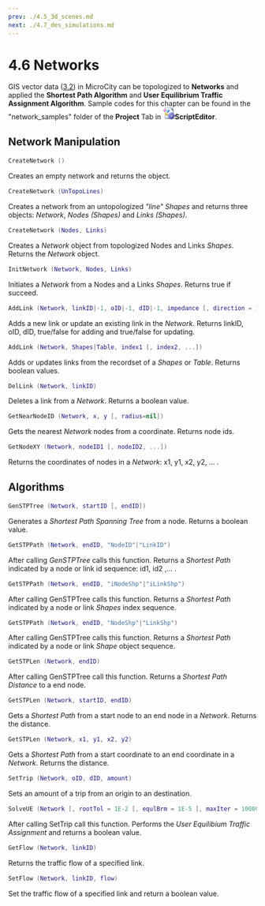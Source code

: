 ```yaml
---
prev: ./4.5_3d_scenes.md
next: ./4.7_des_simulations.md
---
```

# 4.6 Networks
GIS vector data ([3.2](3.2_vector_shapes)) in MicroCity can be topologized to **Networks** and applied the **Shortest Path Algorithm** and **User Equilibrium Traffic Assignment Algorithm**. Sample codes for this chapter can be found in the "network_samples" folder of the **Project** Tab in ![icon](./imgs/icon_script_editor.png)**ScriptEditor**.
## Network Manipulation
```lua
CreateNetwork ()
```
Creates an empty network and returns the object.
```lua
CreateNetwork (UnTopoLines)
```
Creates a network from an untopologized *"line" Shapes* and returns three objects: *Network*, *Nodes (Shapes)* and *Links (Shapes)*.
```lua
CreateNetwork (Nodes, Links)
```
Creates a *Network* object from topologized Nodes and Links *Shapes*. Returns the *Network* object.
```lua
InitNetwork (Network, Nodes, Links)
```
Initiates a *Network* from a Nodes and a Links *Shapes*. Returns true if succeed.
```lua
AddLink (Network, linkID|-1, oID|-1, dID|-1, impedance [, direction = 1 [, capacity = 1E+38]])
```
Adds a new link or update an existing link in the *Network*. Returns linkID, oID, dID, true/false for adding and true/false for updating.
```lua
AddLink (Network, Shapes|Table, index1 [, index2, ...])
```
Adds or updates links from the recordset of a *Shapes* or *Table*. Returns boolean values.
```lua
DelLink (Network, linkID)
```
Deletes a link from a *Network*. Returns a boolean value. 
```lua
GetNearNodeID (Network, x, y [, radius=nil])
```
Gets the nearest *Network* nodes from a coordinate. Returns node ids. 
```lua
GetNodeXY (Network, nodeID1 [, nodeID2, ...])
```
Returns the coordinates of nodes in a *Network*: x1, y1, x2, y2, ... .
## Algorithms
```lua
GenSTPTree (Network, startID [, endID])
```
Generates a *Shortest Path Spanning Tree* from a node. Returns a boolean value.
```lua
GetSTPPath (Network, endID, "NodeID"|"LinkID")
```
After calling *GenSTPTree* calls this function. Returns a *Shortest Path* indicated by a node or link id sequence: id1, id2 ,... . 
```lua
GetSTPPath (Network, endID, "iNodeShp"|"iLinkShp")
```
After calling GenSTPTree calls this function. Returns a *Shortest Path* indicated by a node or link *Shapes* index sequence.
```lua
GetSTPPath (Network, endID, "NodeShp"|"LinkShp")
```
After calling GenSTPTree calls this function. Returns a *Shortest Path* indicated by a node or link *Shape* object sequence.
```lua
GetSTPLen (Network, endID)
```
After calling GenSTPTree call this function. Returns a *Shortest Path Distance* to a end node.
```lua
GetSTPLen (Network, startID, endID)
```
Gets a *Shortest Path* from a start node to an end node in a *Network*. Returns the distance.
```lua
GetSTPLen (Network, x1, y1, x2, y2)
```
Gets a *Shortest Path* from a start coordinate to an end coordinate in a *Network*. Returns the distance.
```lua
SetTrip (Network, oID, dID, amount)
```
Sets an amount of a trip from an origin to an destination.
```lua
SolveUE (Network [, rootTol = 1E-2 [, equlBrm = 1E-5 [, maxIter = 10000]]])
```
After calling SetTrip call this function. Performs the *User Equilibium Traffic Assignment* and returns a boolean value.
```lua
GetFlow (Network, linkID)
```
Returns the traffic flow of a specified link.
```lua
SetFlow (Network, linkID, flow)
```
Set the traffic flow of a specified link and return a boolean value.
